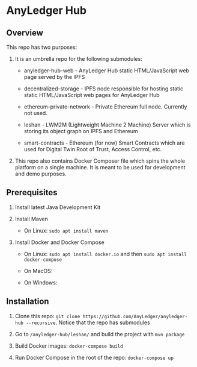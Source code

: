 # AnyLedger Hub

## Overview

This repo has two purposes:

1. It is an umbrella repo for the following submodules:

    * anyledger-hub-web - AnyLedger Hub static HTML/JavaScript web page served by the IPFS

    * decentralized-storage - IPFS node responsible for hosting static static HTML/JavaScript web pages for AnyLedger Hub

    * ethereum-private-network - Private Ethereum full node. Currently not used.

    * leshan - LWM2M (Lightweight Machine 2 Machine) Server which is storing its object graph on IPFS and Ethereum

    * smart-contracts - Ethereum (for now) Smart Contracts which are used for Digital Twin Root of Trust, Access Control, etc.

2. This repo also contains Docker Composer file which spins the whole platform on a single machine. It is meant to be used for development and demo purposes.

## Prerequisites

1. Install latest Java Development Kit

2. Install Maven
    * On Linux: `sudo apt install maven`

3. Install Docker and Docker Compose

    * On Linux: `sudo apt install docker.io` and then `sudo apt install docker-compose`

    * On MacOS: 

    * On Windows: 


## Installation

1. Clone this repo: `git clone https://github.com/AnyLedger/anyledger-hub --recursive`. Notice that the repo has submodules

2. Go to `/anyledger-hub/leshan/` and build the project with `mvn package`

3. Build Docker images: `docker-compose build`

4. Run Docker Compose in the root of the repo: `docker-compose up`




